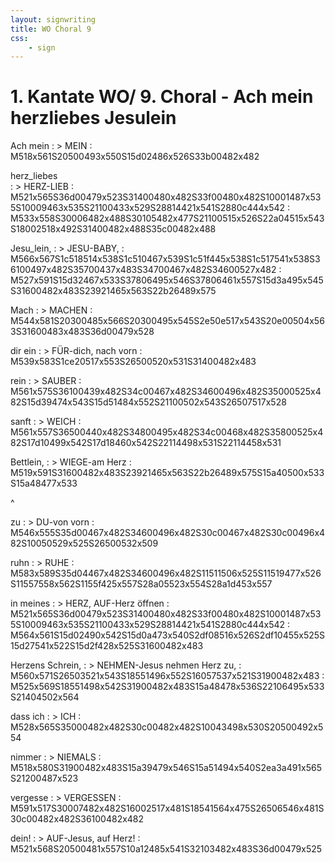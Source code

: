 ```yaml
---
layout: signwriting
title: WO Choral 9
css:
    - sign
---
```


<!--
https://www.signbank.org/signpuddle2.0/searchword.php
https://www.sutton-signwriting.io/signmaker
-->

# 1. Kantate WO/ 9. Choral - Ach mein herzliebes Jesulein

Ach mein 
: > MEIN
: M518x561S20500493x550S15d02486x526S33b00482x482

herz_liebes  
: > HERZ-LIEB
: M521x565S36d00479x523S31400480x482S33f00480x482S10001487x535S10009463x535S21100433x529S28814421x541S2880c444x542
: M533x558S30006482x488S30105482x477S21100515x526S22a04515x543S18002518x492S31400482x488S35c00482x488

Jesu_lein,
: > JESU-BABY,
: M566x567S1c518514x538S1c510467x539S1c51f445x538S1c517541x538S36100497x482S35700437x483S34700467x482S34600527x482
: M527x591S15d32467x533S37806495x546S37806461x557S15d3a495x545S31600482x483S23921465x563S22b26489x575

Mach
: > MACHEN
: M544x581S20300485x566S20300495x545S2e50e517x543S20e00504x563S31600483x483S36d00479x528

dir ein
: > FÜR-dich, nach vorn
: M539x583S1ce20517x553S26500520x531S31400482x483

rein
: > SAUBER
: M561x575S36100439x482S34c00467x482S34600496x482S35000525x482S15d39474x543S15d51484x552S21100502x543S26507517x528

sanft
: > WEICH
: M561x557S36500440x482S34800495x482S34c00468x482S35800525x482S17d10499x542S17d18460x542S22114498x531S22114458x531

Bettlein,
: > WIEGE-am Herz
: M519x591S31600482x483S23921465x563S22b26489x575S15a40500x533S15a48477x533

^

zu
: > DU-von vorn 
: M546x555S35d00467x482S34600496x482S30c00467x482S30c00496x482S10050529x525S26500532x509

ruhn
: > RUHE
: M583x589S35d04467x482S34600496x482S11511506x525S11519477x526S11557558x562S1155f425x557S28a05523x554S28a1d453x557

in meines
: > HERZ, AUF-Herz öffnen
: M521x565S36d00479x523S31400480x482S33f00480x482S10001487x535S10009463x535S21100433x529S28814421x541S2880c444x542
: M564x561S15d02490x542S15d0a473x540S2df08516x526S2df10455x525S15d27541x522S15d2f428x525S31600482x483


Herzens Schrein, 
: > NEHMEN-Jesus nehmen Herz zu, 
: M560x571S26503521x543S18551496x552S16057537x521S31900482x483
: M525x569S18551498x542S31900482x483S15a48478x536S22106495x533S21404502x564

dass ich
: > ICH
: M528x565S35000482x482S30c00482x482S10043498x530S20500492x554

nimmer
: > NIEMALS
: M518x580S31900482x483S15a39479x546S15a51494x540S2ea3a491x565S21200487x523

vergesse
: > VERGESSEN
: M591x517S30007482x482S16002517x481S18541564x475S26506546x481S30c00482x482S36100482x482

dein!
: > AUF-Jesus, auf Herz!
: M521x568S20500481x557S10a12485x541S32103482x483S36d00479x525